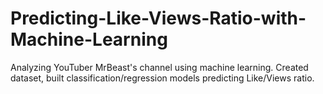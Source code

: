# Predicting-Like-Views-Ratio-with-Machine-Learning
Analyzing YouTuber MrBeast's channel using machine learning. Created dataset, built classification/regression models predicting Like/Views ratio.
